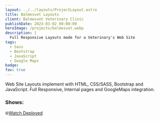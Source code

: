 ```yaml
---
layout: ../../layouts/ProjectLayout.astro
title: Balmesvet Layouts
client: Balmesvet Veterinary Clinic
publishDate: 2023-03-02 00:00:00
heroImage: /projects/balmesvet.webp
description: |
  Full Responsive Layouts made for a Veterinary's Web Site
tags:
  - Sass
  - Bootstrap
  - JavaScript
  - Google Maps
badge: 
fav: true
---
```


Web Site Layouts implement with HTML, CSS/SASS, Bootstrap and JavaScript. Full Responsive, Internal pages and GoogleMaps integration.

### Shows:

🌐<a href="https://landing-balmesvet-fgbyte.vercel.app" target="_blank">Watch Deployed</a>